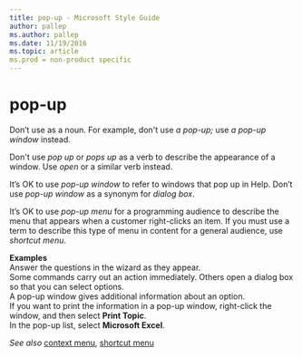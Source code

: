 ```yaml
---
title: pop-up - Microsoft Style Guide
author: pallep
ms.author: pallep
ms.date: 11/19/2016
ms.topic: article
ms.prod = non-product specific
---
```


# pop-up

Don’t use as a noun. For example, don't use *a pop-up;* use *a pop-up window* instead.

Don't use *pop up* or *pops up* as a verb to describe the appearance of a window. Use *open* or a similar verb instead. 

It’s OK to use *pop-up window* to refer to windows that pop up in Help. Don’t use *pop-up window* as a synonym for *dialog box*.

It’s OK to use
*pop-up menu* for a programming audience to describe the menu that appears when a customer right-clicks an item. If you must use a term to describe this type of menu in content for a general audience, use *shortcut menu*.

**Examples**  
Answer the questions in the wizard as they appear.   
Some commands carry out an action immediately. Others open a dialog box so that you can select options.  
A pop-up window gives additional information about an option.  
If you want to print the information in a pop-up window, right-click the window, and then select **Print Topic**.  
In the pop-up list, select **Microsoft Excel**.  

*See also* [context menu](/style-guide/a-z-word-list-term-collections/c/context-menu), [shortcut menu](/style-guide/a-z-word-list-term-collections/s/shortcut-shortcut-menu)
